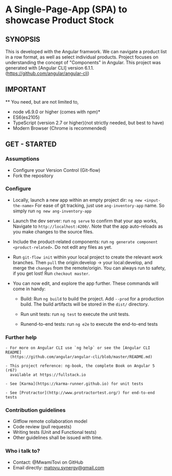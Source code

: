 
A Single-Page-App (SPA) to showcase Product Stock
=================================================

## SYNOPSIS

This is developed with the Angular framwork.
We can navigate a product list in a row format, as well as select individual products.
Project focuses on understanding the concept of "Components" in Angular.
This project was generated with [Angular CLI] version 6.1.1.
(https://github.com/angular/angular-cli)


## IMPORTANT

** You need, but are not limited to,
   - node v6.9.0 or higher (comes with npm)*
   - ES6(es2105)
   - TypeScript (version 2.7 or higher)(not strictly needed, but best to have)
   - Modern Browser (Chrome is recommended)


## GET - STARTED

### Assumptions
   - Configure your Version Control (Git-flow)
   - Fork the repository

### Configure

   - Locally, launch a new app within an empty project dir: `ng new <input-the-name>`
     For ease of git tracking, just use `ang-inventory-app` name. So simply run `ng new ang-inventory-app`

   - Launch the dev server: run `ng serve` to confirm that your app works,
     Navigate to `http://localhost:4200/`. 
     Note that the app auto-reloads as you make changes to the source files.

   - Include the product-related components: run `ng generate component <product-related>`.
     Do not edit any files as yet.

   - Run `git-flow init` within your local project to create the relevant work branches.
     Then `pull` the origin:develop -> your local:develop, 
     and merge the `changes` from the remote/origin.
     You can always run to safety, if you get lost! Run `checkout master`.

   - You can now edit, and explore the app further.
     These commands will come in handy:
       - Build: Run `ng build` to build the project. Add `--prod` for a production build.
         The build artifacts will be stored in the `dist/` directory.

       - Run unit tests: run `ng test` to execute the unit tests.

       - Runend-to-end tests: run `ng e2e` to execute the end-to-end tests

### Further help

    - For more on Angular CLI use `ng help` or see the [Angular CLI README]
      (https://github.com/angular/angular-cli/blob/master/README.md)

    - This project reference: ng-book, the complete Book on Angular 5 (r67)
      available at https://fullstack.io

    - See [Karma](https://karma-runner.github.io) for unit tests

    - See [Protractor](http://www.protractortest.org/) for end-to-end tests

### Contribution guidelines
   - Gitflow remote collaboration model
   - Code review (pull requests)
   - Writing tests (Unit and Functional tests)
   - Other guidelines shall be issued with time.

### Who i talk to?
   - Contact: @MwamiTovi on GitHub
   - Email directly: matovu.synergy@gmail.com